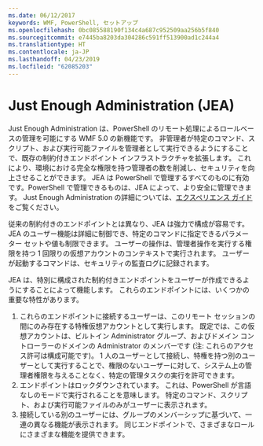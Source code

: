 ```yaml
---
ms.date: 06/12/2017
keywords: WMF, PowerShell, セットアップ
ms.openlocfilehash: 0bc085588190f134c4a687c952509aa256b5f840
ms.sourcegitcommit: e7445ba8203da304286c591ff513900ad1c244a4
ms.translationtype: HT
ms.contentlocale: ja-JP
ms.lasthandoff: 04/23/2019
ms.locfileid: "62085203"
---
```

# <a name="just-enough-administration-jea"></a>Just Enough Administration (JEA)
Just Enough Administration は、PowerShell のリモート処理によるロールベースの管理を可能にする WMF 5.0 の新機能です。  非管理者が特定のコマンド、スクリプト、および実行可能ファイルを管理者として実行できるようにすることで、既存の制約付きエンドポイント インフラストラクチャを拡張します。  これにより、環境における完全な権限を持つ管理者の数を削減し、セキュリティを向上させることができます。  JEA は PowerShell で管理するすべてのものに有効です。PowerShell で管理できるものは、JEA によって、より安全に管理できます。  Just Enough Administration の詳細については、[エクスペリエンス ガイド](http://aka.ms/JEA)をご覧ください。

従来の制約付きのエンドポイントとは異なり、JEA は強力で構成が容易です。  JEA のユーザー機能は詳細に制御でき、特定のコマンドに指定できるパラメーター セットや値も制限できます。 ユーザーの操作は、管理者操作を実行する権限を持つ 1 回限りの仮想アカウントのコンテキストで実行されます。  ユーザーが起動するコマンドは、セキュリティの監査ログに記録されます。

JEA は、特別に構成された制約付きエンドポイントをユーザーが作成できるようにすることによって機能します。  これらのエンドポイントには、いくつかの重要な特性があります。

1. これらのエンドポイントに接続するユーザーは、このリモート セッションの間にのみ存在する特権仮想アカウントとして実行します。  既定では、この仮想アカウントは、ビルトイン Administrator グループ、およびドメイン コントローラーのドメインの Administrator のメンバーです (注: これらのアクセス許可は構成可能です)。 1 人のユーザーとして接続し、特権を持つ別のユーザーとして実行することで、権限のないユーザーに対して、システム上の管理者権限を与えることなく、特定の管理タスクの実行を許可できます。
2. エンドポイントはロックダウンされています。  これは、PowerShell が言語なしのモードで実行されることを意味します。  特定のコマンド、スクリプト、および実行可能ファイルのみがユーザーに表示されます。
3. 接続している別のユーザーには、グループのメンバーシップに基づいて、一連の異なる機能が表示されます。  同じエンドポイントで、さまざまなロールにさまざまな機能を提供できます。
